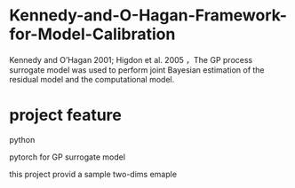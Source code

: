 # Kennedy-and-O-Hagan-Framework-for-Model-Calibration
Kennedy and O’Hagan 2001; Higdon et al. 2005  ，The GP process surrogate model was used to perform joint Bayesian estimation of the residual model and the computational model.

# project feature
python 

pytorch for GP surrogate model

this project provid a sample two-dims emaple

